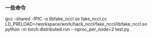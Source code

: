 ### 一些命令
gcc -shared -fPIC -o libfake_nccl.so fake_nccl.cc
LD_PRELOAD=/workspace/work/hack_nccl/fake_nccl/libfake_nccl.so python -m torch.distributed.run --nproc_per_node=2 test.py